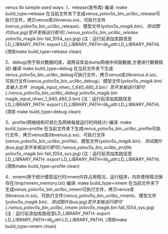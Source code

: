 venus lib sample used ways:
1、release(发布库)
   编译: make build_type=release
   在当前文件夹下生成venus_yolov5s_bin_uclibc_release可执行文件，拷贝venus库(libvenus.so)、可执行文件(venus_yolov5s_bin_uclibc_release)、模型文件(yolov5s_*_magik.bin)、测试图片(bus.jpg)至开发板运行即可(./venus_yolov5s_bin_uclibc_release yolov5s_*_magik.bin fall_1054_sys.jpg)
   (注：运行前添加库路径至LD_LIBRARY_PATH: export LD_LIBRARY_PATH=$lib_path:$LD_LIBRARY_PATH).
   (清除make build_type=release clean)

2、debug(用于核对数据的库，调用该库会dump网络中间层数据,方便进行数据核对)
   编译 make build_type=debug 
   在当前文件夹下生成venus_yolov5s_bin_uclibc_debug可执行文件，拷贝venus库(libvenus.d.so)、可执行文件(venus_yolov5s_bin_uclibc_debug)、模型文件(yolov5s_*_magik.bin)及输入文件（magik_input_nhwc_1_640_480_3.bin）至开发板运行即可(./venus_yolov5s_bin_uclibc_debug yolov5s_*_magik.bin magik_input_nhwc_1_640_480_3.bin)
   (注：运行前添加库路径至LD_LIBRARY_PATH: export LD_LIBRARY_PATH=$lib_path:$LD_LIBRARY_PATH).
   (清除 make build_type=debug clean)

3、profile(网络结构可视化及网络每层运行时间统计)
   编译: make build_type=profile
   在当前文件夹下生成venus_yolov5s_bin_uclibc_profile可执行文件，拷贝venus库(libvenus.p.so)、可执行文件(venus_yolov5s_bin_uclibc_profile)、模型文件(yolov5s_*_magik.bin)、测试图片(bus.jpg)至开发板运行即可(./venus_yolov5s_bin_uclibc_profile yolov5s_*_magik.bin fall_1054_sys.jpg)
   (注：运行前添加库路径至LD_LIBRARY_PATH: export LD_LIBRARY_PATH=$lib_path:$LD_LIBRARY_PATH).
   (清除make build_type=profile clean)

4、nmem(用于统计模型运行时nmem内存占用情况，运行程序，内存使用情况保存在/tmp/nmem_memory.txt)
   编译: make build_type=nmem
   在当前文件夹下生成venus_yolov5s_bin_uclibc_nmem可执行文件，拷贝venus库(libvenus.m.so)、可执行文件(venus_yolov5s_bin_uclibc_nmem)、模型文件(yolov5s_*_magik.bin)、测试图片(bus.jpg)至开发板运行即可(./venus_yolov5s_bin_uclibc_nmem yolov5s_*_magik.bin fall_1054_sys.jpg)
   (注：运行前添加库路径至LD_LIBRARY_PATH: export LD_LIBRARY_PATH=$lib_path:$LD_LIBRARY_PATH).
   (清除make build_type=nmem clean)
